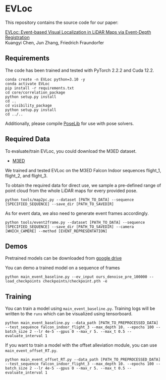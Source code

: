 # EVLoc
This repository contains the source code for our paper:

[EVLoc: Event-based Visual Localization in LiDAR Maps via Event-Depth Registration](https://arxiv.org/pdf/2503.00167)<br/>
Kuangyi Chen, Jun Zhang, Friedrich Fraundorfer<br/>

## Requirements
The code has been trained and tested with PyTorch 2.2.2 and Cuda 12.2.
```Shell
conda create -n EVLoc python=3.10 -y
conda activate EVLoc
pip install -r requirements.txt
cd core/correlation_package
python setup.py install
cd ..
cd visibility_package
python setup.py install
cd ../..
```
Additionally, please compile [PoseLib](https://github.com/PoseLib/PoseLib) for use with pose solvers.

## Required Data
To evaluate/train EVLoc, you could download the M3ED dataset.
* [M3ED](https://m3ed.io/data_overview/)

We trained and tested EVLoc on the M3ED Falcon Indoor sequences flight_1, flight_2, and flight_3.

To obtain the required data for direct use, we sample a pre-defined range of point cloud from the whole LiDAR maps for every provided pose.
```Shell
python tools/map2pc.py --dataset [PATH_TO_DATA] --sequence [SPECIFIED_SEQUENCE] --save_dir [PATH_TO_SAVEDIR]
```
As for event data, we also need to generate event frames accordingly.
```Shell
python tools/event2frame.py --dataset [PATH_TO_DATA] --sequence [SPECIFIED_SEQUENCE] --save_dir [PATH_TO_SAVEDIR] --camera [WHICH_CAMERE] --method [EVENT_REPRESENTATION]
```

## Demos
Pretrained models can be downloaded from [google drive](https://drive.google.com/drive/folders/1ASoSb4XsNDopaBkD503m9Vo_UHYpGTsa?usp=sharing)

You can demo a trained model on a sequence of frames
```Shell
python main_event_baseline.py --ev_input ours_denoise_pre_100000 --load_checkpoints checkpoints/checkpoint.pth -e
```

## Training
You can train a model using `main_event_baseline.py`. Training logs will be written to the `runs` which can be visualized using tensorboard.
```Shell
python main_event_baseline.py --data_path [PATH_TO_PREPROCESSED_DATA] --test_sequence falcon_indoor_flight_3 --max_depth 10. --epochs 100 --batch_size 2 --lr 4e-5 --gpus 0 --max_r 5. --max_t 0.5 --evaluate_interval 1
```
If you want to train a model with the offset alleviation module, you can use `main_event_offset_RT.py`.
```Shell
python main_event_offset_RT.py --data_path [PATH_TO_PREPROCESSED_DATA] --test_sequence falcon_indoor_flight_3 --max_depth 10. --epochs 100 --batch_size 2 --lr 4e-5 --gpus 0 --max_r 5. --max_t 0.5 --evaluate_interval 1
```